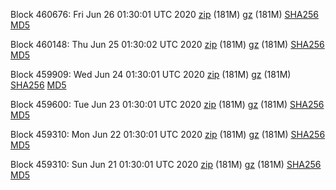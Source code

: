 Block 460676: Fri Jun 26 01:30:01 UTC 2020 [zip](https://files.01coin.io/mainnet/2020-06-26/bootstrap.dat.zip) (181M) [gz](https://files.01coin.io/mainnet/2020-06-26/bootstrap.dat.tar.gz) (181M) [SHA256](https://files.01coin.io/mainnet/2020-06-26/sha256.txt) [MD5](https://files.01coin.io/mainnet/2020-06-26/md5.txt)

Block 460148: Thu Jun 25 01:30:02 UTC 2020 [zip](https://files.01coin.io/mainnet/2020-06-25/bootstrap.dat.zip) (181M) [gz](https://files.01coin.io/mainnet/2020-06-25/bootstrap.dat.tar.gz) (181M) [SHA256](https://files.01coin.io/mainnet/2020-06-25/sha256.txt) [MD5](https://files.01coin.io/mainnet/2020-06-25/md5.txt)

Block 459909: Wed Jun 24 01:30:01 UTC 2020 [zip](https://files.01coin.io/mainnet/2020-06-24/bootstrap.dat.zip) (181M) [gz](https://files.01coin.io/mainnet/2020-06-24/bootstrap.dat.tar.gz) (181M) [SHA256](https://files.01coin.io/mainnet/2020-06-24/sha256.txt) [MD5](https://files.01coin.io/mainnet/2020-06-24/md5.txt)

Block 459600: Tue Jun 23 01:30:01 UTC 2020 [zip](https://files.01coin.io/mainnet/2020-06-23/bootstrap.dat.zip) (181M) [gz](https://files.01coin.io/mainnet/2020-06-23/bootstrap.dat.tar.gz) (181M) [SHA256](https://files.01coin.io/mainnet/2020-06-23/sha256.txt) [MD5](https://files.01coin.io/mainnet/2020-06-23/md5.txt)

Block 459310: Mon Jun 22 01:30:01 UTC 2020 [zip](https://files.01coin.io/mainnet/2020-06-22/bootstrap.dat.zip) (181M) [gz](https://files.01coin.io/mainnet/2020-06-22/bootstrap.dat.tar.gz) (181M) [SHA256](https://files.01coin.io/mainnet/2020-06-22/sha256.txt) [MD5](https://files.01coin.io/mainnet/2020-06-22/md5.txt)

Block 459310: Sun Jun 21 01:30:01 UTC 2020 [zip](https://files.01coin.io/mainnet/2020-06-21/bootstrap.dat.zip) (181M) [gz](https://files.01coin.io/mainnet/2020-06-21/bootstrap.dat.tar.gz) (181M) [SHA256](https://files.01coin.io/mainnet/2020-06-21/sha256.txt) [MD5](https://files.01coin.io/mainnet/2020-06-21/md5.txt)
